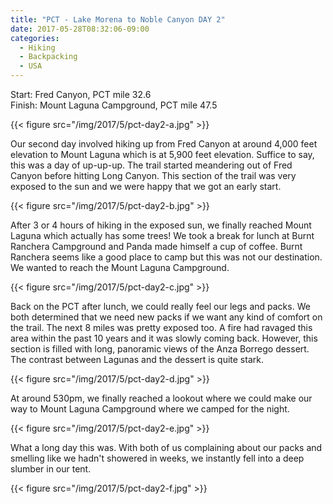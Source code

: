 ```yaml
---
title: "PCT - Lake Morena to Noble Canyon DAY 2"
date: 2017-05-28T08:32:06-09:00
categories:
  - Hiking
  - Backpacking
  - USA
---
```


Start: Fred Canyon, PCT mile 32.6 <br>
Finish: Mount Laguna Campground, PCT mile 47.5

{{< figure src="/img/2017/5/pct-day2-a.jpg" >}}

Our second day involved hiking up from Fred Canyon at around 4,000 feet elevation to Mount Laguna which is at 5,900 feet elevation. Suffice to say, this was a day of up-up-up. The trail started meandering out of Fred Canyon before hitting Long Canyon. This section of the trail was very exposed to the sun and we were happy that we got an early start.

<!--more-->

{{< figure src="/img/2017/5/pct-day2-b.jpg" >}}

After 3 or 4 hours of hiking in the exposed sun, we finally reached Mount Laguna which actually has some trees! We took a break for lunch at Burnt Ranchera Campground and Panda made himself a cup of coffee. Burnt Ranchera seems like a good place to camp but this was not our destination. We wanted to reach the Mount Laguna Campground.

{{< figure src="/img/2017/5/pct-day2-c.jpg" >}}

Back on the PCT after lunch, we could really feel our legs and packs. We both determined that we need new packs if we want any kind of comfort on the trail. The next 8 miles was pretty exposed too. A fire had ravaged this area within the past 10 years and it was slowly coming back. However, this section is filled with long, panoramic views of the Anza Borrego dessert. The contrast between Lagunas and the dessert is quite stark.

{{< figure src="/img/2017/5/pct-day2-d.jpg" >}}

At around 530pm, we finally reached a lookout where we could make our way to Mount Laguna Campground where we camped for the night.

{{< figure src="/img/2017/5/pct-day2-e.jpg" >}}

What a long day this was. With both of us complaining about our packs and smelling like we hadn't showered in weeks, we instantly fell into a deep slumber in our tent.

{{< figure src="/img/2017/5/pct-day2-f.jpg" >}}
